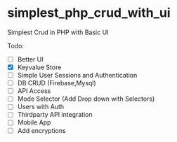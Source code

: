 # simplest_php_crud_with_ui
Simplest Crud in PHP with Basic UI

Todo:
- [ ] Better UI
- [x] Keyvalue Store
- [ ] Simple User Sessions and Authentication 
- [ ] DB CRUD (Firebase,Mysql)
- [ ] API Access
- [ ] Mode Selector (Add Drop down with Selectors)
- [ ] Users with Auth
- [ ] Thirdparty API integration
- [ ] Mobile App
- [ ] Add encryptions
